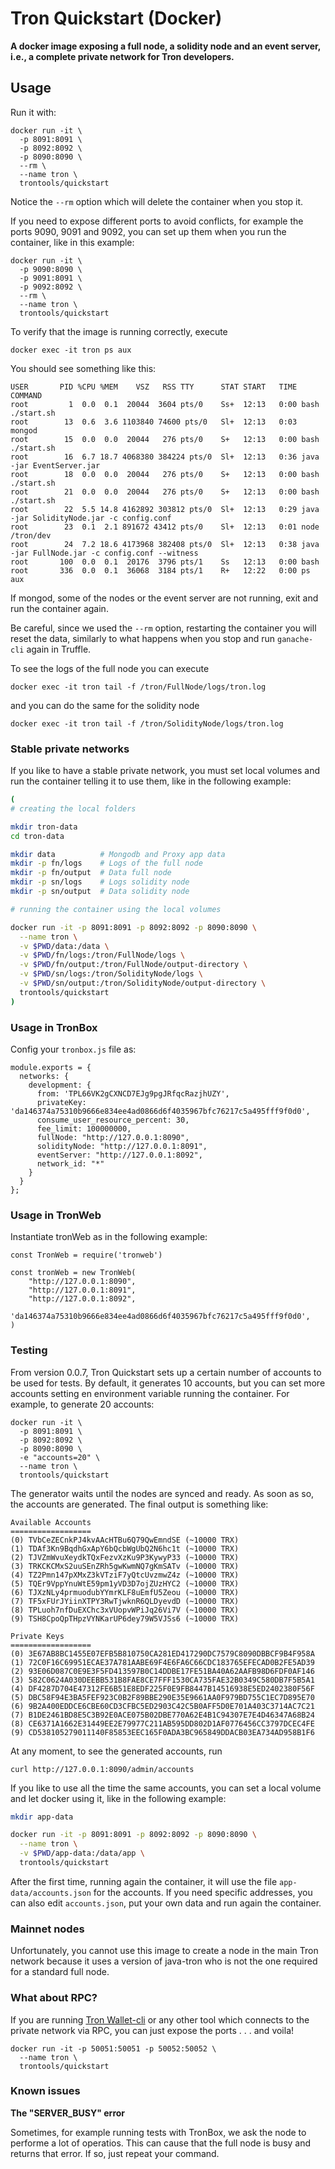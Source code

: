 # Tron Quickstart (Docker)

__A docker image exposing a full node, a solidity node and an event server, i.e., a complete private network for Tron developers.__

## Usage

Run it with:
```
docker run -it \
  -p 8091:8091 \
  -p 8092:8092 \
  -p 8090:8090 \
  --rm \
  --name tron \
  trontools/quickstart
```

Notice the `--rm` option which will delete the container when you stop it.

If you need to expose different ports to avoid conflicts, for example the ports 9090, 9091 and 9092, you can set up them when you run the container, like in this example:
```
docker run -it \
  -p 9090:8090 \
  -p 9091:8091 \
  -p 9092:8092 \
  --rm \
  --name tron \
  trontools/quickstart
```

To verify that the image is running correctly, execute
```
docker exec -it tron ps aux
```
You should see something like this:
```
USER       PID %CPU %MEM    VSZ   RSS TTY      STAT START   TIME COMMAND
root         1  0.0  0.1  20044  3604 pts/0    Ss+  12:13   0:00 bash ./start.sh
root        13  0.6  3.6 1103840 74600 pts/0   Sl+  12:13   0:03 mongod
root        15  0.0  0.0  20044   276 pts/0    S+   12:13   0:00 bash ./start.sh
root        16  6.7 18.7 4068380 384224 pts/0  Sl+  12:13   0:36 java -jar EventServer.jar
root        18  0.0  0.0  20044   276 pts/0    S+   12:13   0:00 bash ./start.sh
root        21  0.0  0.0  20044   276 pts/0    S+   12:13   0:00 bash ./start.sh
root        22  5.5 14.8 4162892 303812 pts/0  Sl+  12:13   0:29 java -jar SolidityNode.jar -c config.conf
root        23  0.1  2.1 891672 43412 pts/0    Sl+  12:13   0:01 node /tron/dev
root        24  7.2 18.6 4173968 382408 pts/0  Sl+  12:13   0:38 java -jar FullNode.jar -c config.conf --witness
root       100  0.0  0.1  20176  3796 pts/1    Ss   12:13   0:00 bash
root       336  0.0  0.1  36068  3184 pts/1    R+   12:22   0:00 ps aux
```
If mongod, some of the nodes or the event server are not running, exit and run the container again.

Be careful, since we used the `--rm` option, restarting the container you will reset the data, similarly to what happens when you stop and run `ganache-cli` again in Truffle.

To see the logs of the full node you can execute
```
docker exec -it tron tail -f /tron/FullNode/logs/tron.log
```
and you can do the same for the solidity node
```
docker exec -it tron tail -f /tron/SolidityNode/logs/tron.log
```

### Stable private networks

If you like to have a stable private network, you must set local volumes and run the container telling it to use them, like in the following example:
```sh
(
# creating the local folders

mkdir tron-data
cd tron-data

mkdir data          # Mongodb and Proxy app data
mkdir -p fn/logs    # Logs of the full node
mkdir -p fn/output  # Data full node
mkdir -p sn/logs    # Logs solidity node
mkdir -p sn/output  # Data solidity node

# running the container using the local volumes

docker run -it -p 8091:8091 -p 8092:8092 -p 8090:8090 \
  --name tron \
  -v $PWD/data:/data \
  -v $PWD/fn/logs:/tron/FullNode/logs \
  -v $PWD/fn/output:/tron/FullNode/output-directory \
  -v $PWD/sn/logs:/tron/SolidityNode/logs \
  -v $PWD/sn/output:/tron/SolidityNode/output-directory \
  trontools/quickstart
)
```

### Usage in TronBox

Config your `tronbox.js` file as:
```
module.exports = {
  networks: {
    development: {
      from: 'TPL66VK2gCXNCD7EJg9pgJRfqcRazjhUZY',
      privateKey: 'da146374a75310b9666e834ee4ad0866d6f4035967bfc76217c5a495fff9f0d0',
      consume_user_resource_percent: 30,
      fee_limit: 100000000,
      fullNode: "http://127.0.0.1:8090",
      solidityNode: "http://127.0.0.1:8091",
      eventServer: "http://127.0.0.1:8092",
      network_id: "*"
    }
  }
};

```

### Usage in TronWeb

Instantiate tronWeb as in the following example:
```
const TronWeb = require('tronweb')

const tronWeb = new TronWeb(
    "http://127.0.0.1:8090",
    "http://127.0.0.1:8091",
    "http://127.0.0.1:8092",
    'da146374a75310b9666e834ee4ad0866d6f4035967bfc76217c5a495fff9f0d0',
)

```


### Testing

From version 0.0.7, Tron Quickstart sets up a certain number of accounts to be used for tests.
By default, it generates 10 accounts, but you can set more accounts setting en environment variable running the container. For example, to generate 20 accounts:
```
docker run -it \
  -p 8091:8091 \
  -p 8092:8092 \
  -p 8090:8090 \
  -e "accounts=20" \
  --name tron \
  trontools/quickstart
```
The generator waits until the nodes are synced and ready. As soon as so, the accounts are generated. The final output is something like:
```
Available Accounts
==================
(0) TVbCeZECnkPJ4kvAAcHTBu6Q79QwEmndSE (~10000 TRX)
(1) TDAf3Kn9BqdhGxApY6bQcbWgUbQ2N6hc1t (~10000 TRX)
(2) TJVZmWvuXeydkTQxFezvXzKu9P3KywyP33 (~10000 TRX)
(3) TRKCKCMxS2uuSEnZRh5gwKwmNQ7gKmSATv (~10000 TRX)
(4) TZ2Pmn147pXMxZ3kVTziF7yQtcUvzmwZ4z (~10000 TRX)
(5) TQEr9VppYnuWtE59pm1yVD3D7ojZUzHYC2 (~10000 TRX)
(6) TJXzNLy4prmuodubYYmrKLF8uEmfU5Zeou (~10000 TRX)
(7) TF5xFUrJYiinXTPY3RwTjwknR6QLDyevdD (~10000 TRX)
(8) TPLuoh7nfDuEXChc3xVUopvWPiJq26Vi7V (~10000 TRX)
(9) TSH8CpoQpTHpzVYNKarUP6dey79W5VJSs6 (~10000 TRX)

Private Keys
==================
(0) 3E67AB8BC1455E07EFB5B810750CA281ED417290DC7579C8090DBBCF9B4F958A
(1) 72C0F16C69951ECAE37A781AABE69F4E6FA6C66CDC183765EFECAD0B2FE5AD39
(2) 93E06D087C0E9E3F5FD413597B0C14DDBE17FE51BA40A62AAFB98D6FDF0AF146
(3) 582C0624A030DEEBB531B8FAE8CE7FFF1530CA735FAE32B0349C580DB7F5B5A1
(4) DF4287D704E47312FE6B51E8EDF225F0E9FB8447B14516938E5ED2402380F56F
(5) DBC58F94E3BA5FEF923C0B2F89BBE290E35E9661AA0F979BD755C1EC7D895E70
(6) 9B2A400EDDCE6CBE60CD3CFBC5ED2903C42C5B0AFF5D0E701A403C3714AC7C21
(7) B1DE2461BD8E5C3B92E0ACE075B02DBE770A62E4B1C94307E7E4D46347A68B24
(8) CE6371A1662E31449EE2E79977C211AB595DD802D1AF0776456CC3797DCEC4FE
(9) CD538105279011140F85853EEC165F0ADA3BC965849DDACB03EA734AD958B1F6

```

At any moment, to see the generated accounts, run
```
curl http://127.0.0.1:8090/admin/accounts
```

If you like to use all the time the same accounts, you can set a local volume and let docker using it, like in the following example:
```sh
mkdir app-data

docker run -it -p 8091:8091 -p 8092:8092 -p 8090:8090 \
  --name tron \
  -v $PWD/app-data:/data/app \
  trontools/quickstart
```
After the first time, running again the container, it will use the file `app-data/accounts.json` for the accounts. If you need specific addresses, you can also edit `accounts.json`, put your own data and run again the container.

### Mainnet nodes

Unfortunately, you cannot use this image to create a node in the main Tron network because it uses a version of java-tron who is not the one required for a standard full node.

### What about RPC?

If you are running [Tron Wallet-cli](https://github.com/tronprotocol/wallet-cli) or any other tool which connects to the private network via RPC, you can just expose the ports . . . and voila!

```
docker run -it -p 50051:50051 -p 50052:50052 \
  --name tron \
  trontools/quickstart
```

### Known issues

__The "SERVER_BUSY" error__

Sometimes, for example running tests with TronBox, we ask the node to performe a lot of operatios. This can cause that the full node is busy and returns that error. If so, just repeat your command.

